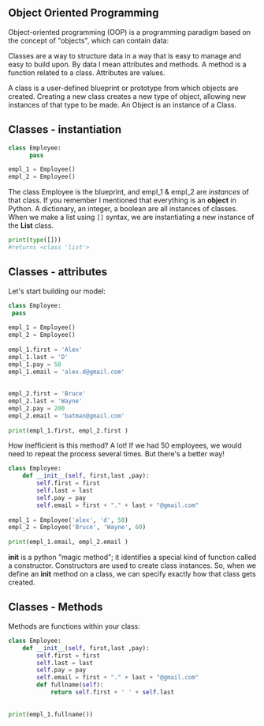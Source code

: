 ## Object Oriented Programming

Object-oriented programming (OOP) is a programming paradigm based on the concept of "objects", which can contain data:

Classes are a way to structure data in a way that is easy to manage and easy to build upon. By data I mean attributes and methods. A method is a function related to a class. Attributes are values.

A class is a user-defined blueprint or prototype from which objects are created. Creating a new class creates a new type of object, allowing new instances of that type to be made. An Object is an instance of a Class. 


## Classes - instantiation

```python
class Employee:
      pass

empl_1 = Employee()
empl_2 = Employee()
```

The class Employee is the blueprint, and empl_1 & empl_2 are *instances* of that class. If you remember I mentioned that everything is an **object** in Python. A dictionary, an integer, a boolean are all instances of classes. When we make a list using `[]` syntax, we are instantiating a new instance of the **List** class. 

```Python
print(type([]))
#returns <class 'list'>
```

## Classes - attributes

Let's start building our model:

```python
class Employee:
 pass
 
empl_1 = Employee()
empl_2 = Employee()
 
empl_1.first = 'Alex'
empl_1.last = 'D'
empl_1.pay = 50
empl_1.email = 'alex.d@gmail.com'
 
 
empl_2.first = 'Bruce'
empl_2.last = 'Wayne'
empl_2.pay = 200
empl_2.email = 'batman@gmail.com'
 
print(empl_1.first, empl_2.first )
```

How inefficient is this method? A lot! If we had 50 employees, we would need to repeat the process several times. But there's a better way!


```python
class Employee:
    def __init__(self, first,last ,pay):
        self.first = first
        self.last = last
        self.pay = pay
        self.email = first + "." + last + "@gmail.com"
 
empl_1 = Employee('alex', 'd', 50)
empl_2 = Employee('Bruce', 'Wayne', 60)
 
print(empl_1.email, empl_2.email )
```

__init__ is a python "magic method"; it identifies a special kind of function called a constructor. Constructors are used to create class instances. So, when we define an __init__ method on a class, we can specify exactly how that class gets created. 

## Classes - Methods

Methods are functions within your class:

```python
class Employee:
    def __init__(self, first,last ,pay):
        self.first = first
        self.last = last
        self.pay = pay
        self.email = first + "." + last + "@gmail.com"
        def fullname(self):
            return self.first + ' ' + self.last
 
 
print(empl_1.fullname())
```